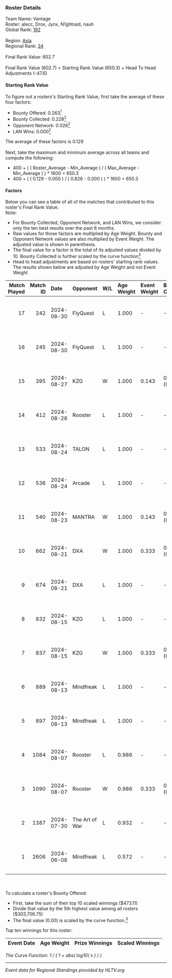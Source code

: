 ### Roster Details<br />
Team Name: Vantage<br />
Roster: alecc, Drox, Jynx, N1ghtraid, nauh<br />
Global Rank: [192](../standings_global.md)<br />
<br />
Region: [Asia]( ../standings_asia.md)<br />
Regional Rank: [24]( ../standings_asia.md)<br />
<br />
Final Rank Value:  602.7<br />
<br />
Final Rank Value (602.7) = Starting Rank Value (650.3) + Head To Head Adjustments (-47.6)<br />

#### Starting Rank Value<br />
To figure out a rosters's Starting Rank Value, first take the average of these four factors:<br />
- Bounty Offered: 0.263[<sup>1</sup>](#table2)
- Bounty Collected: 0.228[<sup>2</sup>](#table1)
- Opponent Network: 0.026[<sup>2</sup>](#table1)
- LAN Wins: 0.000[<sup>2</sup>](#table1)

The average of these factors is 0.129<br />
<br />
Next, take the maximum and minimum average across all teams and compute the following:<br />
- 400 + ( ( Roster_Average - Min_Average ) / ( Max_Average - Min_Average ) ) * 1600 = 650.3
- 400 + ( ( 0.129 - 0.000 ) / ( 0.826 - 0.000 ) ) * 1600 = 650.3


#### Factors<br />
Below you can see a table of all of the matches that contributed to this roster's Final Rank Value.<br />
Note:<br />

- For Bounty Collected, Opponent Network, and LAN Wins, we consider only the ten best results over the past 6 months.
- Raw values for those factors are multiplied by Age Weight. Bounty and Opponent Network values are also multiplied by Event Weight. The adjusted value is shown in parenthesis.
- The final value for a factor is the total of its adjusted values divided by 10. Bounty Collected is further scaled by the curve function[<sup>3</sup>](#curveFunction)
- Head to head adjustments are based on rosters' starting rank values. The results shown below are adjusted by Age Weight and not Event Weight
<span id="table1"></span><br />


| Match Played | Match ID | Date       | Opponent       | W/L | Age Weight | Event Weight | Bounty Collected | Opponent Network | LAN Wins  | H2H Adj. | Roster                                    |
| -: | -: | :- | :- | :- | :- | :- | :- | :- | :- | -: | :- |
|           17 |      242 | 2024-08-30 | FlyQuest       | L   | 1.000      | -            | -                | -                | -         |    -2.33 | alecc, Drox, Jynx, N1ghtraid, nauh        |
|           16 |      245 | 2024-08-30 | FlyQuest       | L   | 1.000      | -            | -                | -                | -         |    -2.39 | alecc, Drox, Jynx, N1ghtraid, nauh        |
|           15 |      395 | 2024-08-27 | KZG            | W   | 1.000      | 0.143        | 0.003 (0.000)    | 0.152 (0.022)    | 0 (0.000) |    17.38 | alecc, Drox, Jynx, N1ghtraid, nauh        |
|           14 |      412 | 2024-08-26 | Rooster        | L   | 1.000      | -            | -                | -                | -         |    -8.67 | alecc, Drox, Jynx, N1ghtraid, nauh        |
|           13 |      533 | 2024-08-24 | TALON          | L   | 1.000      | -            | -                | -                | -         |   -15.64 | alecc, Drox, Jynx, N1ghtraid, nauh        |
|           12 |      536 | 2024-08-24 | Arcade         | L   | 1.000      | -            | -                | -                | -         |   -16.55 | alecc, Drox, Jynx, N1ghtraid, nauh        |
|           11 |      540 | 2024-08-23 | MANTRA         | W   | 1.000      | 0.143        | 0.000 (0.000)    | 0.038 (0.005)    | 0 (0.000) |    10.22 | alecc, Drox, Jynx, N1ghtraid, nauh        |
|           10 |      662 | 2024-08-21 | DXA            | W   | 1.000      | 0.333        | 0.001 (0.000)    | 0.221 (0.074)    | 0 (0.000) |    16.50 | alecc, Drox, Jynx, N1ghtraid, nauh        |
|            9 |      674 | 2024-08-21 | DXA            | L   | 1.000      | -            | -                | -                | -         |   -14.94 | alecc, Drox, Jynx, N1ghtraid, nauh        |
|            8 |      832 | 2024-08-15 | KZG            | L   | 1.000      | -            | -                | -                | -         |   -14.44 | alecc, Drox, Jynx, N1ghtraid, nauh        |
|            7 |      837 | 2024-08-15 | KZG            | W   | 1.000      | 0.333        | 0.003 (0.001)    | 0.152 (0.051)    | 0 (0.000) |    17.18 | alecc, Drox, Jynx, N1ghtraid, nauh        |
|            6 |      889 | 2024-08-13 | Mindfreak      | L   | 1.000      | -            | -                | -                | -         |   -10.52 | alecc, Drox, Jynx, N1ghtraid, nauh        |
|            5 |      897 | 2024-08-13 | Mindfreak      | L   | 1.000      | -            | -                | -                | -         |   -11.40 | alecc, Drox, Jynx, N1ghtraid, nauh        |
|            4 |     1084 | 2024-08-07 | Rooster        | L   | 0.986      | -            | -                | -                | -         |   -11.57 | alecc, Drox, Jynx, N1ghtraid, nauh        |
|            3 |     1090 | 2024-08-07 | Rooster        | W   | 0.986      | 0.333        | 0.007 (0.002)    | 0.342 (0.112)    | 0 (0.000) |    19.84 | alecc, Drox, Jynx, N1ghtraid, nauh        |
|            2 |     1387 | 2024-07-30 | The Art of War | L   | 0.932      | -            | -                | -                | -         |   -12.33 | Drox, Jynx, N1ghtraid, Napster, nauh      |
|            1 |     2606 | 2024-06-06 | Mindfreak      | L   | 0.572      | -            | -                | -                | -         |    -7.88 | Drox, Jynx, N1ghtraid, Omichella, vision  |

<br />
<span id="table2"></span><br />
To calculate a roster's Bounty Offered:<br />

- First, take the sum of their top 10 scaled winnings ($473.11)
- Divide that value by the 5th highest value among all rosters ($303,706.75)
- The final value (0.00) is scaled by the curve function.[<sup>3</sup>](#curveFunction)

Top ten winnings for this roster:<br />

| Event Date | Age Weight | Prize Winnings | Scaled Winnings |
| :- | -: | :- | :- |


<span id="curveFunction"></span>_The Curve Function: 1 / ( 1 + abs( log10( x ) ) )_<br />

---
_Event data for Regional Standings provided by HLTV.org_<br />
